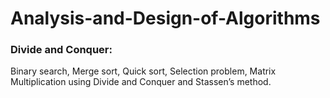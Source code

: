 # Analysis-and-Design-of-Algorithms

### Divide and Conquer: 
Binary search, Merge sort, Quick sort, Selection problem, Matrix Multiplication using Divide and Conquer and Stassen’s method.
